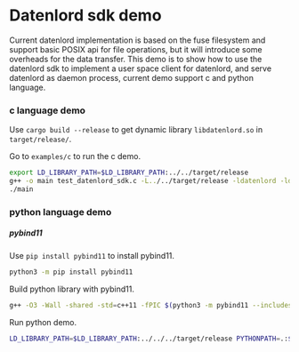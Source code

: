 # Datenlord sdk demo

Current datenlord implementation is based on the fuse filesystem and support basic POSIX api for file operations, but it will introduce some overheads for the data transfer.
This demo is to show how to use the datenlord sdk to implement a user space client for datenlord, and serve datenlord as daemon process, current demo support c and python language.

### c language demo

Use `cargo build --release` to get dynamic library `libdatenlord.so` in `target/release/`.

Go to `examples/c` to run the c demo.
```bash
export LD_LIBRARY_PATH=$LD_LIBRARY_PATH:../../target/release
g++ -o main test_datenlord_sdk.c -L../../target/release -ldatenlord -ldl
./main
```

### python language demo

##### pybind11

Use `pip install pybind11` to install pybind11.

```bash
python3 -m pip install pybind11
```

Build python library with pybind11.
```bash
g++ -O3 -Wall -shared -std=c++11 -fPIC $(python3 -m pybind11 --includes) bindings.cpp -o datenlord$(python3-config --extension-suffix) -L../../../target/release -ldatenlord -ldl
```

Run python demo.
```bash
LD_LIBRARY_PATH=$LD_LIBRARY_PATH:../../../target/release PYTHONPATH=.:$PYTHONPATH python3 test_datenlord_sdk.py
```